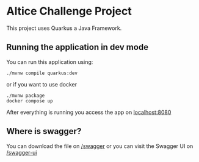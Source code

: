 # Altice Challenge Project

This project uses Quarkus a Java Framework.

## Running the application in dev mode

You can run this application using:

```shell script
./mvnw compile quarkus:dev
```
or if you want to use docker

```shell script
./mvnw package
docker compose up
```

After everything is running you access the app on [localhost:8080](https://localhost:8080)


## Where is swagger?

You can download the file on [/swagger](http://localhost:8080/swagger) or you can visit the Swagger UI on [/swagger-ui](http://localhost:8080/swagger-ui)

